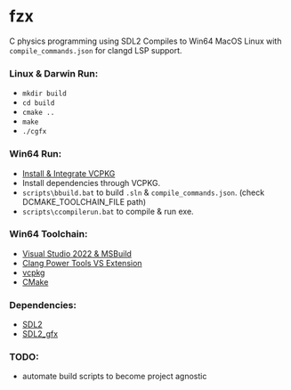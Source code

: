 # fzx 
C physics programming using SDL2
Compiles to Win64 MacOS Linux with `compile_commands.json` for clangd LSP support.

### Linux & Darwin Run:
* `mkdir build`
* `cd build`
* `cmake ..`
* `make`
* `./cgfx`

### Win64 Run:
* [Install & Integrate VCPKG](https://learn.microsoft.com/en-us/vcpkg/examples/installing-and-using-packages)
* Install dependencies through VCPKG.
* `scripts\bbuild.bat` to build `.sln` & `compile_commands.json`. (check DCMAKE_TOOLCHAIN_FILE path)
* `scripts\ccompilerun.bat` to compile & run exe.

### Win64 Toolchain:
* [Visual Studio 2022 & MSBuild](https://visualstudio.microsoft.com/downloads/)
* [Clang Power Tools VS Extension](https://marketplace.visualstudio.com/items?itemName=caphyon.ClangPowerTools)
* [vcpkg](https://github.com/Microsoft/vcpkg/)  
* [CMake](https://cmake.org/)

### Dependencies:
* [SDL2](https://www.libsdl.org/)  
* [SDL2_gfx](https://www.libsdl.org/)  

### TODO:
* automate build scripts to become project agnostic
